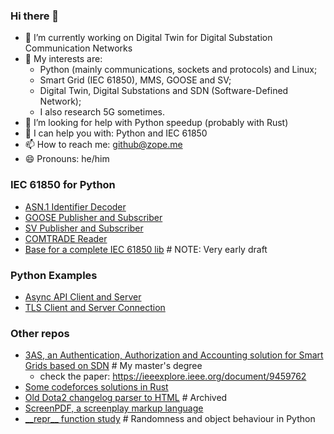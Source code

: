 ### Hi there 👋

- 🔭 I’m currently working on Digital Twin for Digital Substation Communication Networks
- 🌱 My interests are:
  - Python (mainly communications, sockets and protocols) and Linux;
  - Smart Grid (IEC 61850), MMS, GOOSE and SV;
  - Digital Twin, Digital Substations and SDN (Software-Defined Network);
  - I also research 5G sometimes.
- 🤔 I’m looking for help with Python speedup (probably with Rust)
- 💬 I can help you with: Python and IEC 61850
- 📫 How to reach me: github@zope.me
- 😄 Pronouns: he/him

### IEC 61850 for Python

- [ASN.1 Identifier Decoder](https://github.com/arthurazs/asn)
- [GOOSE Publisher and Subscriber](https://github.com/arthurazs/pygoose)
- [SV Publisher and Subscriber](https://github.com/arthurazs/pysv)
- [COMTRADE Reader](https://github.com/arthurazs/pytrade)
- [Base for a complete IEC 61850 lib](https://github.com/arthurazs/py61850)  # NOTE: Very early draft

### Python Examples

- [Async API Client and Server](https://github.com/arthurazs/python-api)
- [TLS Client and Server Connection](https://github.com/arthurazs/python-tls)

### Other repos

- [3AS, an Authentication, Authorization and Accounting solution for Smart Grids based on SDN](https://github.com/arthurazs/3AS) #  My master's degree
  - check the paper: https://ieeexplore.ieee.org/document/9459762
- [Some codeforces solutions in Rust](https://github.com/arthurazs/codeforces)
- [Old Dota2 changelog parser to HTML](https://github.com/arthurazs/dotapatch)  # Archived
- [ScreenPDF, a screenplay markup language](https://github.com/arthurazs/ScreenPDF)
- [\_\_repr\_\_ function study](https://gist.github.com/arthurazs/2a9e7ec13cbc18edc19195fb2f224622) # Randomness and object behaviour in Python
